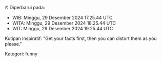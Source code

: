 ⏰ Diperbarui pada:
- WIB: Minggu, 29 Desember 2024 17.25.44 UTC
- WITA: Minggu, 29 Desember 2024 18.25.44 UTC
- WIT: Minggu, 29 Desember 2024 19.25.44 UTC

Kutipan Inspiratif:
"Get your facts first, then you can distort them as you please."


Kategori: funny

